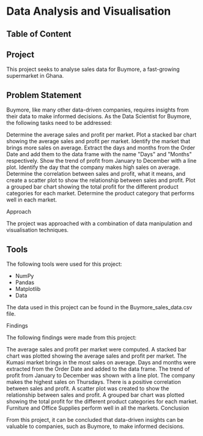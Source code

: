 <h1>Data Analysis and Visualisation</h1>

<h2>Table of Content</h2>

<a id="project"></a>
<h2>Project</h2>

This project seeks to analyse sales data for Buymore, a fast-growing supermarket in Ghana.

<a id="statement"></a>
<h2>Problem Statement</h2>

Buymore, like many other data-driven companies, requires insights from their data to make informed decisions. As the Data Scientist for Buymore, the following tasks need to be addressed:

Determine the average sales and profit per market.
Plot a stacked bar chart showing the average sales and profit per market.
Identify the market that brings more sales on average.
Extract the days and months from the Order Date and add them to the data frame with the name "Days" and "Months" respectively.
Show the trend of profit from January to December with a line plot.
Identify the day that the company makes high sales on average.
Determine the correlation between sales and profit, what it means, and create a scatter plot to show the relationship between sales and profit.
Plot a grouped bar chart showing the total profit for the different product categories for each market.
Determine the product category that performs well in each market.

Approach

The project was approached with a combination of data manipulation and visualisation techniques.

<a id="tools"></a>
<h2>Tools</h2>

The following tools were used for this project:

- NumPy
- Pandas
- Matplotlib
- Data

The data used in this project can be found in the Buymore_sales_data.csv file.

Findings

The following findings were made from this project:

The average sales and profit per market were computed.
A stacked bar chart was plotted showing the average sales and profit per market.
The Kumasi market brings in the most sales on average.
Days and months were extracted from the Order Date and added to the data frame.
The trend of profit from January to December was shown with a line plot.
The company makes the highest sales on Thursdays.
There is a positive correlation between sales and profit.
A scatter plot was created to show the relationship between sales and profit.
A grouped bar chart was plotted showing the total profit for the different product categories for each market.
Furniture and Office Supplies perform well in all the markets.
Conclusion

From this project, it can be concluded that data-driven insights can be valuable to companies, such as Buymore, to make informed decisions.
